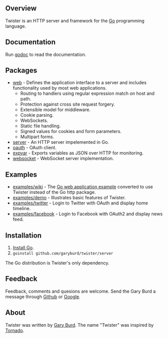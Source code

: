 ## Overview

Twister is an HTTP server and framework for the [Go](http://golang.org/)
programming language.

## Documentation

Run [godoc](http://golang.org/cmd/godoc/) to read the documentation.

## Packages

* [web](twister/tree/master/web) - Defines the application interface to a server and includes functionality used by most web applications.
  * Routing to handlers using regular expression match on host and path.
  * Protection against cross site request forgery.
  * Extensible model for middleware.
  * Cookie parsing.
  * WebSockets.
  * Static file handling.
  * Signed values for cookies and form parameters.
  * Multipart forms.
* [server](twister/tree/master/server) - An HTTP server impelemented in Go.
* [oauth](twister/tree/master/oauth) - OAuth client.
* [expvar](twister/tree/master/expvar) - Exports variables as JSON over HTTP for monitoring.
* [websocket](twister/tree/master/websocket) - WebSocket server implementation.

## Examples

* [examples/wiki](twister/tree/master/examples/wiki) - The [Go web application example](http://golang.org/doc/codelab/wiki/) converted to use Twister instead of the Go http package.
* [examples/demo](twister/tree/master/examples/demo) - Illustrates basic features of Twister.
* [examples/twitter](twister/tree/master/examples/twitter) - Login to Twitter with OAuth and display home timeline.
* [examples/facebook](twister/tree/master/examples/facebook) - Login to Facebook with OAuth2 and display news feed.

## Installation

1. [Install Go](http://golang.org/doc/install.html).
3. `goinstall github.com/garyburd/twister/server`

The Go distribution is Twister's only dependency.

## Feedback 

Feedback, comments and quesions are welcome. Send the Gary Burd a message
through [Github](https://github.com/inbox/new/garyburd) or
[Google](http://www.google.com/profiles/100190655365702878730/contactme).

## About

Twister was written by [Gary Burd](http://gary.beagledreams.com/). The name
"Twister" was inspired by [Tornado](http://tornadoweb.org/").

